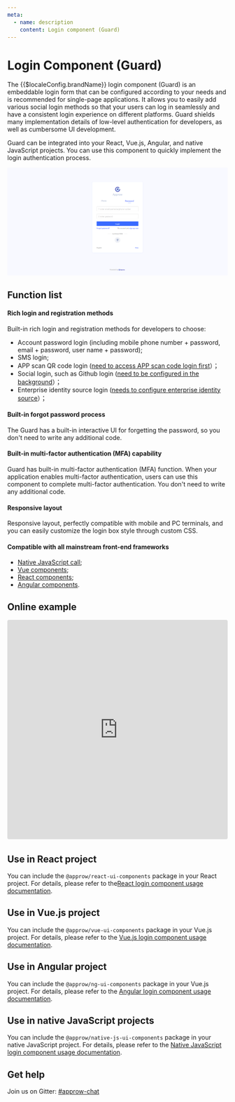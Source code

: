 ```yaml
---
meta:
  - name: description
    content: Login component (Guard)
---
```


# Login Component (Guard)

<LastUpdated/>

The {{$localeConfig.brandName}} login component (Guard) is an embeddable login form that can be configured according to your needs and is recommended for single-page applications. It allows you to easily add various social login methods so that your users can log in seamlessly and have a consistent login experience on different platforms. Guard shields many implementation details of low-level authentication for developers, as well as cumbersome UI development.

Guard can be integrated into your React, Vue.js, Angular, and native JavaScript projects. You can use this component to quickly implement the login authentication process.

![Guard demo](../../images/reference/guard-demo.png)

## Function list

#### Rich login and registration methods

Built-in rich login and registration methods for developers to choose:

- Account password login (including mobile phone number + password, email + password, user name + password);
- SMS login;
- APP scan QR code login ([need to access APP scan code login first](/en/guides/authentication/qrcode/use-self-build-app/)）；
- Social login, such as Github login ([need to be configured in the background](/en/guides/connections/social.md)）；
- Enterprise identity source login ([needs to configure enterprise identity source](/en/guides/connections/enterprise.md)）；

#### Built-in forgot password process

The Guard has a built-in interactive UI for forgetting the password, so you don't need to write any additional code.

#### Built-in multi-factor authentication (MFA) capability

Guard has built-in multi-factor authentication (MFA) function. When your application enables multi-factor authentication, users can use this component to complete multi-factor authentication. You don't need to write any additional code.

#### Responsive layout

Responsive layout, perfectly compatible with mobile and PC terminals, and you can easily customize the login box style through custom CSS.

#### Compatible with all mainstream front-end frameworks

- [Native JavaScript call](./native-javascript.md);
- [Vue components](./vue.md);
- [React components](./react.md);
- [Angular components](./angular.md).


## Online example

<iframe src="https://codesandbox.io/embed/red-microservice-6613h?fontsize=14&hidenavigation=1&theme=dark"
     style="width:100%; height:500px; border:0; border-radius: 4px; overflow:hidden;"
     title="approw-react-guard"
     allow="accelerometer; ambient-light-sensor; camera; encrypted-media; geolocation; gyroscope; hid; microphone; midi; payment; usb; vr; xr-spatial-tracking"
     sandbox="allow-forms allow-modals allow-popups allow-presentation allow-same-origin allow-scripts"
   ></iframe>

## Use in React project

You can include the `@approw/react-ui-components` package in your React project. For details, please refer to the[React login component usage documentation](./react.md).

## Use in Vue.js project

You can include the `@approw/vue-ui-components` package in your Vue.js project. For details, please refer to the [ Vue.js login component usage documentation](./vue.md).

## Use in Angular project

You can include the `@approw/ng-ui-components` package in your Vue.js project. For details, please refer to the [Angular login component usage documentation](./angular.md).

## Use in native JavaScript projects

You can include the `@approw/native-js-ui-components` package in your native JavaScript project. For details, please refer to the [Native JavaScript login component usage documentation](./native-javascript.md).

## Get help

Join us on Gitter: [#approw-chat](https://gitter.im/approw-chat/community)
